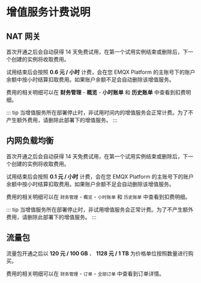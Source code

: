 # 增值服务计费说明

## NAT 网关

首次开通之后会自动获得 14 天免费试用，在第一个试用实例结束或删除后，下一个创建的实例将收取费用。

试用结束后会按照 **0.6 元 / 小时** 计费，会在您 EMQX Platform 的主账号下的账户余额中按小时结算扣取费用。如果账户余额不足会自动删除该增值服务。

费用的相关明细可以在 **财务管理** - **概览** - **小时账单** 和 **历史账单** 中查看到扣费明细。

::: tip
当增值服务所在部署停止时，非试用时间内的增值服务会正常计费。为了不产生额外费用，请删除此部署下的增值服务。
:::

## 内网负载均衡

首次开通之后会自动获得 14 天免费试用，在第一个试用实例结束或删除后，下一个创建的实例将收取费用。

试用结束后会按照 **0.1 元 / 小时** 计费，会在您 EMQX Platform 的主账号下的账户余额中按小时结算扣取费用。如果账户余额不足会自动删除该增值服务。

费用的相关明细可以在 `财务管理` - `概览` - `小时账单` 和 `历史账单` 中查看到扣费明细。

::: tip
当增值服务所在部署停止时，非试用增值服务会正常计费。为了不产生额外费用，请删除此部署下的增值服务。
:::

## 流量包

流量包开通之后以 **120 元 / 100 GB** 、 **1128 元 / 1 TB** 为价格单位按照数量进行购买。

费用的相关明细可以在 `财务管理` - `订单` - `全部订单` 中查看到订单详情。
